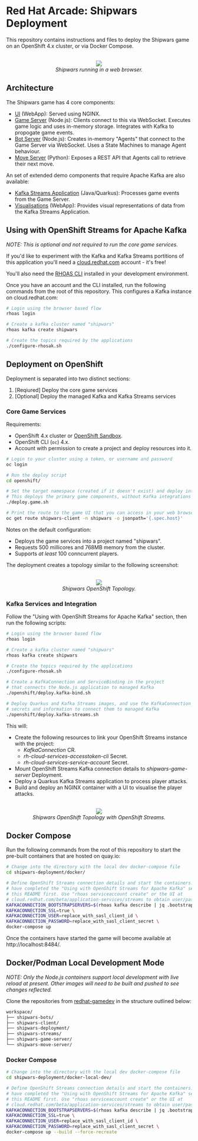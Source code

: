 # Red Hat Arcade: Shipwars Deployment

This repository contains instructions and files to deploy the Shipwars game on
an OpenShift 4.x cluster, or via Docker Compose.

<div align="center">
	<br>
    <img style="max-width: 400px;" src="images/shipwars.png"/>
	<br>
  <i>Shipwars running in a web browser.</i>
</div>

## Architecture

The Shipwars game has 4 core components:

* [UI](https://github.com/redhat-gamedev/shipwars-client) (WebApp): Served using NGINX.
* [Game Server](https://github.com/redhat-gamedev/shipwars-game-server) (Node.js): Clients connect to this via WebSocket. Executes game logic and uses in-memory storage. Integrates with Kafka to propogate game events.
* [Bot Server](https://github.com/redhat-gamedev/shipwars-bots) (Node.js): Creates in-memory "Agents" that connect to the Game Server via WebSocket. Uses a State Machines to manage Agent behaviour.
* [Move Server](https://github.com/redhat-gamedev/shipwars-move-server) (Python): Exposes a REST API that Agents call to retrieve their next move.

An set of extended demo components that require Apache Kafka are also available:

* [Kafka Streams Application](https://github.com/evanshortiss/shipwars-streams) (Java/Quarkus): Processes game events from the Game Server.
* [Visualisations](https://github.com/evanshortiss/shipwars-visualisations) (WebApp): Provides visual representations of data from the Kafka Streams Application.

## Using with OpenShift Streams for Apache Kafka

_NOTE: This is optional and not required to run the core game services._

If you'd like to experiment with the Kafka and Kafka Streams portitions of this
application you'll need a [cloud.redhat.com](https://cloud.redhat.com) account - it's free!

You'll also need the [RHOAS CLI](https://github.com/redhat-developer/app-services-guides/tree/main/rhoas-cli)
installed in your development environment.

Once you have an account and the CLI installed, run the following commands from
the root of this repository. This configures a Kafka instance on cloud.redhat.com:

```bash
# Login using the browser based flow
rhoas login

# Create a kafka cluster named "shipwars"
rhoas kafka create shipwars

# Create the topics required by the applications
./configure-rhosak.sh
```

## Deployment on OpenShift

Deployment is separated into two distinct sections:

1. [Reqiured] Deploy the core game services
1. [Optional] Deploy the managed Kafka and Kafka Streams services

### Core Game Services

Requirements:

* OpenShift 4.x cluster or [OpenShift Sandbox](https://developers.redhat.com/developer-sandbox).
* OpenShift CLI (`oc`) 4.x.
* Account with permission to create a project and deploy resources into it.

```bash
# Login to your cluster using a token, or username and password
oc login

# Run the deploy script
cd openshift/

# Set the target namespace (created if it doesn't exist) and deploy into it.
# This deploys the primary game components, without Kafka integrations
./deploy.game.sh

# Print the route to the game UI that you can access in your web browser over HTTPS
oc get route shipwars-client -n shipwars -o jsonpath='{.spec.host}'
```

Notes on the default configuration:

* Deploys the game services into a project named "shipwars".
* Requests 500 millicores and 768MB memory from the cluster.
* Supports *at least* 100 conncurrent players.

The deployment creates a topology similar to the following screenshot:


<div align="center">
	<br>
    <img style="max-width: 400px;" src="images/topology.png"/>
	<br>
  <i>Shipwars OpenShift Topology.</i>
</div>

### Kafka Services and Integration

Follow the "Using with OpenShift Streams for Apache Kafka" section, then run
the following scripts:

```bash
# Login using the browser based flow
rhoas login

# Create a kafka cluster named "shipwars"
rhoas kafka create shipwars

# Create the topics required by the applications
./configure-rhosak.sh

# Create a KafkaConnection and ServiceBinding in the project
# that connects the Node.js application to managed Kafka
./openshift/deploy.kafka-bind.sh

# Deploy Quarkus and Kafka Streams images, and use the KafkaConnection
# secrets and information to connect them to managed Kafka
./openshift/deploy.kafka-streams.sh
```

This will:

* Create the following resources to link your OpenShift Streams instance with the project:
    * *KafkaConnection* CR.
    * *rh-cloud-services-accesstoken-cli* Secret.
    * *rh-cloud-services-service-account* Secret.
* Mount OpenShift Streams Kafka connection details to *shipwars-game-server* Deployment.
* Deploy a Quarkus Kafka Streams application to process player attacks.
* Build and deploy an NGINX container with a UI to visualise the player attacks.


<div align="center">
	<br>
    <img style="max-width: 400px;" src="images/topology-with-streams.png"/>
	<br>
  <i>Shipwars OpenShift Topology with OpenShift Streams.</i>
</div>

## Docker Compose

Run the following commands from the root of this repository to start the
pre-built containers that are hosted on quay.io:

```bash
# Change into the directory with the local dev docker-compose file
cd shipwars-deployment/docker/

# Define OpenShift Streams connection details and start the containers. You must
# have completed the "Using with OpenShift Streams for Apache Kafka" section of
# this README first. Use "rhoas serviceaccount create" or the UI at
# cloud.redhat.com/beta/application-services/streams to obtain user/pass
KAFKACONNECTION_BOOTSTRAPSERVERS=$(rhoas kafka describe | jq .bootstrapServerHost -r) \
KAFKACONNECTION_SSL=true \
KAFKACONNECTION_USER=replace_with_sasl_client_id \
KAFKACONNECTION_PASSWORD=replace_with_sasl_client_secret \
docker-compose up
```

Once the containers have started the game will become available at
http://localhost:8484/.

## Docker/Podman Local Development Mode

_NOTE: Only the Node.js containers support local development with live reload at present. Other images will need to be built and pushed to see changes reflected._

Clone the repositories from [redhat-gamedev](https://github.com/redhat-gamedev) in the structure outlined below:

```bash
workspace/
├── shipwars-bots/
├── shipwars-client/
├── shipwars-deployment/
├── shipwars-streams/
├── shipwars-game-server/
└── shipwars-move-server/
```

### Docker Compose

```bash
# Change into the directory with the local dev docker-compose file
cd shipwars-deployment/docker-local-dev/

# Define OpenShift Streams connection details and start the containers. You must
# have completed the "Using with OpenShift Streams for Apache Kafka" section of
# this README first. Use "rhoas serviceaccount create" or the UI at
# cloud.redhat.com/beta/application-services/streams to obtain user/pass
KAFKACONNECTION_BOOTSTRAPSERVERS=$(rhoas kafka describe | jq .bootstrapServerHost -r) \
KAFKACONNECTION_SSL=true \
KAFKACONNECTION_USER=replace_with_sasl_client_id \
KAFKACONNECTION_PASSWORD=replace_with_sasl_client_secret \
docker-compose up --build --force-recreate
```

